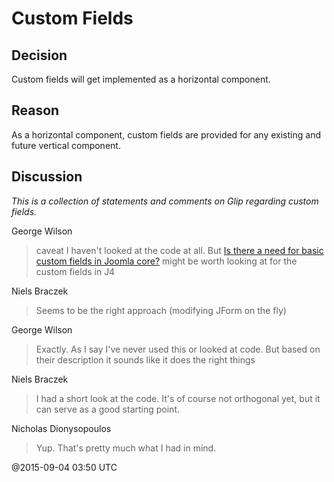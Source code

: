 # Custom Fields

## Decision

Custom fields will get implemented as a horizontal component. 

## Reason

As a horizontal component, custom fields are provided for any existing and future vertical 
component. 

## Discussion

*This is a collection of statements and comments on Glip regarding custom fields.*

George Wilson
> caveat I haven't looked at the code at all. But
> [Is there a need for basic custom fields in Joomla core?](https://groups.google.com/forum/#!topic/joomla-dev-general/rsZsQgpZToU)
> might be worth looking at for the custom fields in J4

Niels Braczek
> Seems to be the right approach (modifying JForm on the fly)

George Wilson
> Exactly. As I say I've never used this or looked at code. But based on their description it sounds like it does the right things

Niels Braczek
> I had a short look at the code. It's of course not orthogonal yet, but it can serve as a good starting point.

Nicholas Dionysopoulos
> Yup. That's pretty much what I had in mind.

@2015-09-04 03:50 UTC
